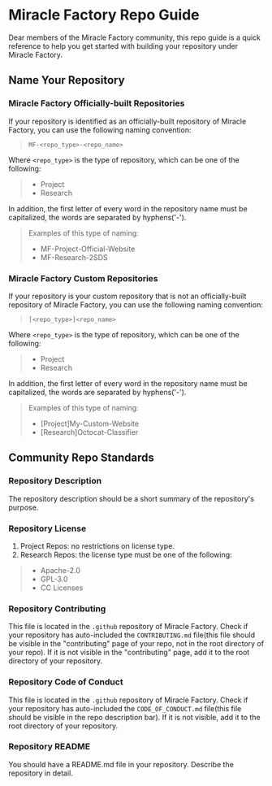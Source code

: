 # Miracle Factory Repo Guide

Dear members of the Miracle Factory community, this repo guide is a quick reference to help you get started with building your repository under Miracle Factory.

## Name Your Repository
### Miracle Factory Officially-built Repositories
If your repository is identified as an officially-built repository of Miracle Factory, you can use the following naming convention:   
> `MF-<repo_type>-<repo_name>`     

Where `<repo_type>` is the type of repository, which can be one of the following:    
> * Project
> * Research     

In addition, the first letter of every word in the repository name must be capitalized, the words are separated by hyphens('-').   
> Examples of this type of naming:  
> * MF-Project-Official-Website
> * MF-Research-2SDS

### Miracle Factory Custom Repositories
If your repository is your custom repository that is not an officially-built repository of Miracle Factory, you can use the following naming convention:
> `[<repo_type>]<repo_name>`     

Where `<repo_type>` is the type of repository, which can be one of the following:
> * Project
> * Research

In addition, the first letter of every word in the repository name must be capitalized, the words are separated by hyphens('-').
> Examples of this type of naming:
> * [Project]My-Custom-Website
> * [Research]Octocat-Classifier

## Community Repo Standards
### Repository Description
The repository description should be a short summary of the repository's purpose.

### Repository License
1. Project Repos: no restrictions on license type.
2. Research Repos: the license type must be one of the following:
> * Apache-2.0
> * GPL-3.0
> * CC Licenses

### Repository Contributing
This file is located in the `.github` repository of Miracle Factory. Check if your repository has auto-included the `CONTRIBUTING.md` file(this file should be visible in the "contributing" page of your repo, not in the root directory of your repo). If it is not visible in the "contributing" page, add it to the root directory of your repository.

### Repository Code of Conduct
This file is located in the `.github` repository of Miracle Factory. Check if your repository has auto-included the `CODE_OF_CONDUCT.md` file(this file should be visible in the repo description bar). If it is not visible, add it to the root directory of your repository.

### Repository README
You should have a README.md file in your repository. Describe the repository in detail.